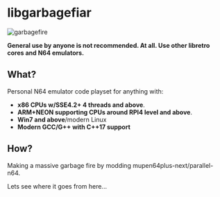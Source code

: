 # libgarbagefiar

![garbagefire](https://user-images.githubusercontent.com/56025978/170892431-f2e70f44-1a40-4dc6-975d-0a89d00a8589.png)

**General use by anyone is not recommended. At all. Use other libretro cores and N64 emulators.**

## What?

Personal N64 emulator code playset for anything with:

* **x86 CPUs w/SSE4.2+ 4 threads and above**.
* **ARM+NEON supporting CPUs around RPI4 level and above**.
* **Win7 and above**/modern Linux
* **Modern GCC/G++ with C++17 support**

## How?

Making a massive garbage fire by modding mupen64plus-next/parallel-n64.

Lets see where it goes from here...
